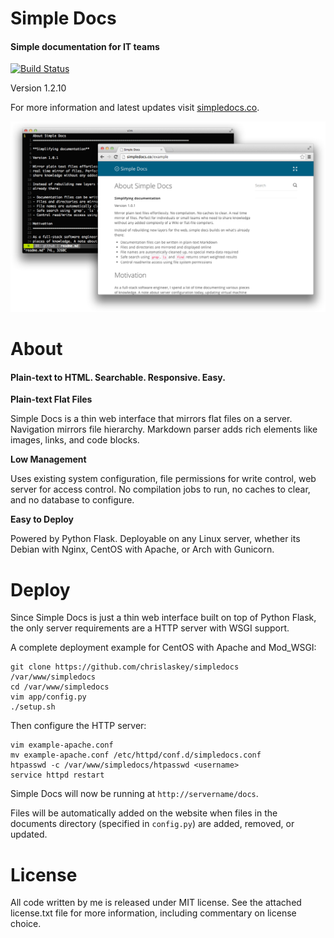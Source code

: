 Simple Docs
================================================================================

#### Simple documentation for IT teams

[![Build Status](https://travis-ci.org/chrislaskey/simpledocs.svg?branch=github)](https://travis-ci.org/chrislaskey/simpledocs)

Version 1.2.10

For more information and latest updates visit
[simpledocs.co](http://simpledocs.co).

![Simple Docs Screenshot](app/static/images/screenshot.png)


About
================================================================================

#### Plain-text to HTML. Searchable. Responsive. Easy.

**Plain-text Flat Files**

Simple Docs is a thin web interface that mirrors flat files on a server.
Navigation mirrors file hierarchy. Markdown parser adds rich elements like
images, links, and code blocks.

**Low Management**

Uses existing system configuration, file permissions for write control, web
server for access control. No compilation jobs to run, no caches to clear, and
no database to configure.

**Easy to Deploy**

Powered by Python Flask. Deployable on any Linux server, whether its Debian
with Nginx, CentOS with Apache, or Arch with Gunicorn.


Deploy
================================================================================

Since Simple Docs is just a thin web interface built on top of Python Flask,
the only server requirements are a HTTP server with WSGI support.

A complete deployment example for CentOS with Apache and Mod_WSGI:

    git clone https://github.com/chrislaskey/simpledocs /var/www/simpledocs
    cd /var/www/simpledocs
    vim app/config.py
    ./setup.sh

Then configure the HTTP server:

    vim example-apache.conf
    mv example-apache.conf /etc/httpd/conf.d/simpledocs.conf
    htpasswd -c /var/www/simpledocs/htpasswd <username>
    service httpd restart

Simple Docs will now be running at `http://servername/docs`.

Files will be automatically added on the website when files in the documents
directory (specified in `config.py`) are added, removed, or updated.


License
================================================================================

All code written by me is released under MIT license. See the attached
license.txt file for more information, including commentary on license choice.
